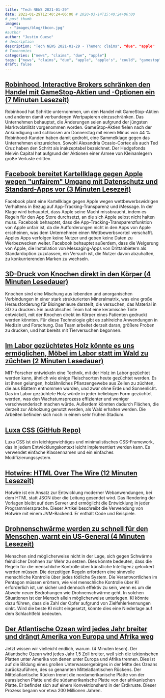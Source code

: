 ```yaml
---
title: "Tech NEWS 2021-01-29"
date: 2021-01-29T12:40:24+06:00 # 2020-03-14T15:40:24+06:00
# post thumb
images:
  - "images/blog/tbcon.jpg"
#author
author: "Justin Guese"
# description
description: "Tech NEWS 2021-01-29 - Themen: claims", "due", "apple"
# Taxonomies
categories: ["news", "claims", "due", "apple"]
tags: ["news", "claims", "due", "apple", "apple's", "could", "gamestop"]
draft: false
---
```


## [Robinhood, Interactive Brokers schränken den Handel mit GameStop-Aktien und -Optionen ein (7 Minuten Lesezeit)](https://www.cnbc.com/2021/01/28/robinhood-interactive-brokers-restrict-trading-in-gamestop-s.html/1/010001774dd408f0-09ace884-3c1f-402f-b6e3-34c58ae2058e-000000/BGxZJfUv0YYgrz9Jyeq5ZsJlTDjJDDSKpa_Q9bpieCY=178)

 Robinhood hat Schritte unternommen, um den Handel mit GameStop-Aktien und anderen damit verbundenen Wertpapieren einzuschränken. Das Unternehmen behauptet, die Änderungen seien aufgrund der jüngsten Marktvolatilität vorgenommen worden. GameStop-Aktien fielen nach der Ankündigung und schlossen am Donnerstag mit einem Minus von 44 %. Robinhood-Kunden haben damit gedroht, eine Sammelklage gegen das Unternehmen einzureichen. Sowohl Alexandria Ocasio-Cortex als auch Ted Cruz haben den Schritt als inakzeptabel bezeichnet. Der Hedgefonds Melvin Capital hat aufgrund der Aktionen einer Armee von Kleinanlegern große Verluste erlitten.

## [Facebook bereitet Kartellklage gegen Apple wegen "unfairem" Umgang mit Datenschutz und Standard-Apps vor (3 Minuten Lesezeit)](https://www.macrumors.com/2021/01/28/facebook-preparing-antitrust-lawsuit-against-apple/?scrolla=5eb6d68b7fedc32c19ef33b4/1/010001774dd408f0-09ace884-3c1f-402f-b6e3-34c58ae2058e-000000/o707_FeBVp_xRWQ79CYNiGwJBoCJTVikgI1mQQZC1Mg=178)

 Facebook plant eine Kartellklage gegen Apple wegen wettbewerbswidrigen Verhaltens in Bezug auf App-Tracking-Transparenz und iMessage. In der Klage wird behauptet, dass Apple seine Macht missbraucht, indem es Regeln für den App Store durchsetzt, an die sich Apple selbst nicht halten muss. Facebook behauptet, dass die App-Tracking-Transparenzfunktion von Apple unfair ist, da die Aufforderungen nicht in den Apps von Apple erscheinen, was dem Unternehmen einen Wettbewerbsvorteil verschafft. Apples Apps verfolgen keine Nutzer und geben keine Daten zu Werbezwecken weiter. Facebook behauptet außerdem, dass die Weigerung von Apple, die Installation von Messaging-Apps von Drittanbietern als Standardoption zuzulassen, ein Versuch ist, die Nutzer davon abzuhalten, zu konkurrierenden Marken zu wechseln.

## [3D-Druck von Knochen direkt in den Körper (4 Minuten Lesedauer)](https://spectrum.ieee.org/the-human-os/biomedical/devices/3d-printing-bone-directly-into-the-body/1/010001774dd408f0-09ace884-3c1f-402f-b6e3-34c58ae2058e-000000/xrbEoRf78QvR4e8km7sNB34Y4hiDOBVz_nuHzEoccxM=178)

 Knochen sind eine Mischung aus lebenden und anorganischen Verbindungen in einer stark strukturierten Mineralmatrix, was eine große Herausforderung für Bioingenieure darstellt, die versuchen, das Material in 3D zu drucken. Ein australisches Team hat eine keramische Tinte entwickelt, mit der Knochen direkt im Körper eines Patienten gedruckt werden könnten. Für diese Technologie gibt es zahlreiche Anwendungen in Medizin und Forschung. Das Team arbeitet derzeit daran, größere Proben zu drucken, und hat bereits mit Tierversuchen begonnen.

## [Im Labor gezüchtetes Holz könnte es uns ermöglichen, Möbel im Labor statt im Wald zu züchten (2 Minuten Lesedauer)](https://www.fastcompany.com/90596673/lab-grown-wood-could-let-us-grow-furniture-in-a-lab-instead-of-in-a-forest/1/010001774dd408f0-09ace884-3c1f-402f-b6e3-34c58ae2058e-000000/TQV-BKeXdG4MBVFkJWpeSM3qDFvWzkFvGGmbJ4oEPVY=178)

 MIT-Forscher entwickeln eine Technik, mit der Holz im Labor gezüchtet werden kann, ähnlich wie einige Fleischsorten heute gezüchtet werden. Es ist ihnen gelungen, holzähnliches Pflanzengewebe aus Zellen zu züchten, die aus Blättern entnommen wurden, und zwar ohne Erde und Sonnenlicht. Das im Labor gezüchtete Holz würde in jeder beliebigen Form gezüchtet werden, was den Wachstumsprozess effizienter und weniger verschwenderisch machen würde. Außerdem könnten dadurch Flächen, die derzeit zur Abholzung genutzt werden, als Wald erhalten werden. Die Arbeiten befinden sich noch in einem sehr frühen Stadium.

## [Luxa CSS (GitHub Repo)](https://github.com/luxonauta/luxa/1/010001774dd408f0-09ace884-3c1f-402f-b6e3-34c58ae2058e-000000/VJAvW8NrZerN3eOaPl0bcEp2JVrszL5uopSYy_n7SXI=178)

 Luxa CSS ist ein leichtgewichtiges und minimalistisches CSS-Framework, das in jedem Entwicklungskontext leicht implementiert werden kann. Es verwendet einfache Klassennamen und ein einfaches Modifizierungssystem.

## [Hotwire: HTML Over The Wire (12 Minuten Lesezeit)](https://delitescere.medium.com/hotwire-html-over-the-wire-2c733487268c/1/010001774dd408f0-09ace884-3c1f-402f-b6e3-34c58ae2058e-000000/0_hJOK4HH_FZBWex_sbRGocy1GWXYZQrOIDNU3JuTnU=178)

 Hotwire ist ein Ansatz zur Entwicklung moderner Webanwendungen, bei dem HTML statt JSON über die Leitung gesendet wird. Das Rendering der Vorlagen bleibt auf dem Server und ermöglicht die Entwicklung in jeder Programmiersprache. Dieser Artikel beschreibt die Verwendung von Hotwire mit einem JVM-Backend. Er enthält Code und Beispiele.

## [Drohnenschwärme werden zu schnell für den Menschen, warnt ein US-General (4 Minuten Lesezeit)](https://www.forbes.com/sites/davidhambling/2021/01/27/drone-swarms-are-getting-too-fast-for-humans-too-fight-us-general-warns/?sh=f35e52d372c9/1/010001774dd408f0-09ace884-3c1f-402f-b6e3-34c58ae2058e-000000/3mC8deuPIVRStY_CNAmnsa2DukZgCz-BBcBPTgRzoA0=178)

 Menschen sind möglicherweise nicht in der Lage, sich gegen Schwärme feindlicher Drohnen zur Wehr zu setzen. Dies könnte bedeuten, dass die Regeln für die menschliche Kontrolle über künstliche Intelligenz gelockert werden müssen. Die derzeitigen Regeln erfordern eine sinnvolle menschliche Kontrolle über jedes tödliche System. Die Verantwortlichen im Pentagon müssen erörtern, wie viel menschliche Kontrolle über KI erforderlich ist, um sicher und dennoch effektiv zu sein, wenn es um die Abwehr neuer Bedrohungen wie Drohnenschwärme geht. In solchen Situationen ist der Mensch allein möglicherweise unterlegen. KI könnte dazu führen, dass die Zahl der Opfer aufgrund von Zielfehlerkennungen sinkt. Wird die beste KI nicht eingesetzt, könnte dies eine Niederlage auf dem Schlachtfeld bedeuten.

## [Der Atlantische Ozean wird jedes Jahr breiter und drängt Amerika von Europa und Afrika weg](https://www.yahoo.com/news/atlantic-ocean-getting-wider-every-190102525.html/1/010001774dd408f0-09ace884-3c1f-402f-b6e3-34c58ae2058e-000000/0HXqco_6ISCEBhFys2FHNGNzzvSZRudo34qXLHhsiqU=178)

 Jetzt wissen wir vielleicht endlich, warum. (4 Minuten lesen). Der Atlantische Ozean wird jedes Jahr 1,5 Zoll breiter, weil sich die tektonischen Platten unter Amerika von denen unter Europa und Afrika trennen. Dies ist auf die Bildung eines großen Unterwassergebirges in der Mitte des Ozeans zurückzuführen, des so genannten Mittelatlantischen Rückens. Der Mittelatlantische Rücken trennt die nordamerikanische Platte von der eurasischen Platte und die südamerikanische Platte von der afrikanischen Platte. Er befindet sich auf einem Konvektionsherd in der Erdkruste. Dieser Prozess begann vor etwa 200 Millionen Jahren.


